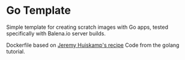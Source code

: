 Go Template
===========
Simple template for creating scratch images with Go apps, tested specifically with Balena.io server builds.

Dockerfile based on [Jeremy Huiskamp's recipe](https://github.com/jeremyhuiskamp/golang-docker-scratch)
Code from the golang tutorial.